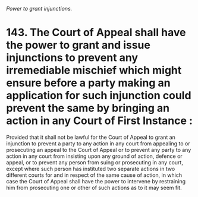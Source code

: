 *Power to grant injunctions.*

# 143. The Court of Appeal shall have the power to grant and issue injunctions to prevent any irremediable mischief which might ensure before a party making an application for such injunction could prevent the same by bringing an action in any Court of First Instance :

Provided that it shall not be lawful for the Court of Appeal to grant an injunction to prevent a party to any action in any court from appealing to or prosecuting an appeal to the Court of Appeal or to prevent any party to any action in any court from insisting upon any ground of action, defence or appeal, or to prevent any person from suing or prosecuting in any court, except where such person has instituted two separate actions in two different courts for and in respect of the same cause of action, in which case the Court of Appeal shall have the power to intervene by restraining him from prosecuting one or other of such actions as to it may seem fit.